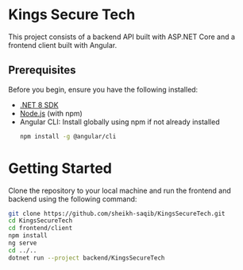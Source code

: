 # Kings Secure Tech

This project consists of a backend API built with ASP.NET Core and a frontend client built with Angular.

## Prerequisites

Before you begin, ensure you have the following installed:

- [.NET 8 SDK](https://dotnet.microsoft.com/download/dotnet/8.0)
- [Node.js](https://nodejs.org/) (with npm)
- Angular CLI: Install globally using npm if not already installed
  ```bash
  npm install -g @angular/cli

# Getting Started
Clone the repository to your local machine and run the frontend and backend using the following command:

```bash
git clone https://github.com/sheikh-saqib/KingsSecureTech.git
cd KingsSecureTech
cd frontend/client
npm install
ng serve
cd ../..
dotnet run --project backend/KingsSecureTech

